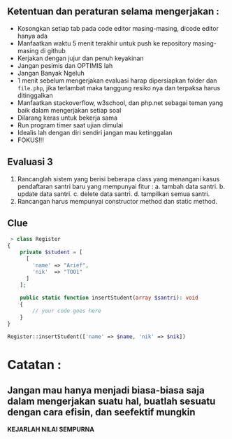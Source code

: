 ## Ketentuan dan peraturan selama mengerjakan :

* Kosongkan setiap tab pada code editor masing-masing, dicode editor hanya ada
* Manfaatkan waktu 5 menit terakhir untuk push ke repository masing-masing di github
* Kerjakan dengan jujur dan penuh keyakinan
* Jangan pesimis dan OPTIMIS lah
* Jangan Banyak Ngeluh
* 1 menit sebelum mengerjakan evaluasi harap dipersiapkan folder dan `file.php`, jika terlambat maka tanggung resiko nya dan terpaksa harus ditinggalkan
* Manfaatkan stackoverflow, w3school, dan php.net sebagai teman yang baik dalam mengerjakan setiap soal
* Dilarang keras untuk bekerja sama
* Run program timer saat ujian dimulai
* Idealis lah dengan diri sendiri jangan mau ketinggalan
* FOKUS!!!

## Evaluasi 3

1. Rancanglah sistem yang berisi beberapa class yang menangani kasus pendaftaran santri baru yang mempunyai fitur :
 a. tambah data santri.
 b. update data santri.
 c. delete data santri.
 d. tampilkan semua santri.
2. Rancangan harus mempunyai constructor method dan static method.

## Clue

```php
 > class Register
{
    private $student = [
      [
        'name' => "Arief",
        'nik'  => "TOO1"
      ]
    ];
    
    public static function insertStudent(array $santri): void
    {
        // your code goes here
    }
}

Register::insertStudent(['name' => $name, 'nik' => $nik])
```

# Catatan :

## Jangan mau hanya menjadi biasa-biasa saja dalam mengerjakan suatu hal, buatlah sesuatu dengan cara efisin, dan seefektif mungkin

**KEJARLAH NILAI SEMPURNA**